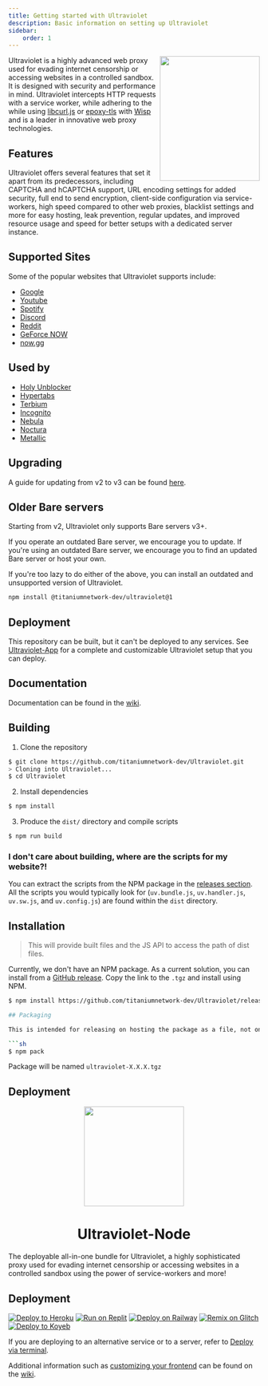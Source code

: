 ```yaml
---
title: Getting started with Ultraviolet
description: Basic information on setting up Ultraviolet
sidebar:
    order: 1
---
```


<img width="200px" align="right" src="https://raw.githubusercontent.com/titaniumnetwork-dev/Ultraviolet-Static/main/public/uv.png" height="250"></img>

Ultraviolet is a highly advanced web proxy used for evading internet censorship or accessing websites in a controlled sandbox. It is designed with security and performance in mind. Ultraviolet intercepts HTTP requests with a service worker, while adhering to the while using [libcurl.js](https://github.com/ading2210/libcurl.js) or [epoxy-tls](https://github.com/MercuryWorkshop/epoxy-tls) with [Wisp](https://github.com/MercuryWorkshop/wisp-protocol) and is a leader in innovative web proxy technologies.

## Features

Ultraviolet offers several features that set it apart from its predecessors, including CAPTCHA and hCAPTCHA support, URL encoding settings for added security, full end to send encryption, client-side configuration via service-workers, high speed compared to other web proxies, blacklist settings and more for easy hosting, leak prevention, regular updates, and improved resource usage and speed for better setups with a dedicated server instance.

## Supported Sites

Some of the popular websites that Ultraviolet supports include:

-   [Google](https://google.com)
-   [Youtube](https://www.youtube.com)
-   [Spotify](https://spotify.com)
-   [Discord](https://discord.com)
-   [Reddit](https://reddit.com)
-   [GeForce NOW](https://play.geforcenow.com/)
-   [now.gg](https://now.gg)

## Used by

-   [Holy Unblocker](https://github.com/holy-unblocker/website)
-   [Hypertabs](https://hypertabs.cc/)
-   [Terbium](https://github.com/TerbiumOS/webOS)
-   [Incognito](https://github.com/caracal-js/Incognito)
-   [Nebula](https://github.com/NebulaServices/Nebula)
-   [Noctura](https://github.com/NebulaServices/Noctura)
-   [Metallic](https://github.com/Metallic-Web/Metallic)

## Upgrading

A guide for updating from v2 to v3 can be found [here](https://github.com/titaniumnetwork-dev/Ultraviolet/wiki/Upgrading).

## Older Bare servers

Starting from v2, Ultraviolet only supports Bare servers v3+.

If you operate an outdated Bare server, we encourage you to update. If you're using an outdated Bare server, we encourage you to find an updated Bare server or host your own.

If you're too lazy to do either of the above, you can install an outdated and unsupported version of Ultraviolet.

```sh
npm install @titaniumnetwork-dev/ultraviolet@1
```

## Deployment

This repository can be built, but it can't be deployed to any services. See [Ultraviolet-App](https://github.com/titaniumnetwork-dev/Ultraviolet-App) for a complete and customizable Ultraviolet setup that you can deploy.

## Documentation

Documentation can be found in the [wiki](https://github.com/titaniumnetwork-dev/Ultraviolet/wiki).

## Building

1. Clone the repository

```sh
$ git clone https://github.com/titaniumnetwork-dev/Ultraviolet.git
> Cloning into Ultraviolet...
$ cd Ultraviolet
```

2. Install dependencies

```sh
$ npm install
```

3. Produce the `dist/` directory and compile scripts

```sh
$ npm run build
```

### I don't care about building, where are the scripts for my website?!

You can extract the scripts from the NPM package in the [releases section](https://github.com/titaniumnetwork-dev/Ultraviolet/releases). All the scripts you would typically look for (`uv.bundle.js`, `uv.handler.js`, `uv.sw.js`, and `uv.config.js`) are found within the `dist` directory.

## Installation

> This will provide built files and the JS API to access the path of dist files.

Currently, we don't have an NPM package. As a current solution, you can install from a [GitHub release](https://github.com/titaniumnetwork-dev/Ultraviolet/releases). Copy the link to the `.tgz` and install using NPM.

````sh
$ npm install https://github.com/titaniumnetwork-dev/Ultraviolet/releases/download/v1.0.1/ultraviolet-1.0.1.tgz

## Packaging

This is intended for releasing on hosting the package as a file, not on NPM.

```sh
$ npm pack
````

Package will be named `ultraviolet-X.X.X.tgz`

## Deployment

<p align="center">
  <img
    src="https://raw.githubusercontent.com/titaniumnetwork-dev/Ultraviolet-Static/main/public/uv.png"
    height="200"
  ></img>
</p>

<h1 align="center">Ultraviolet-Node</h1>

The deployable all-in-one bundle for Ultraviolet, a highly sophisticated proxy used for evading internet censorship or accessing websites in a controlled sandbox using the power of service-workers and more!

## Deployment

[![Deploy to Heroku](https://binbashbanana.github.io/deploy-buttons/buttons/remade/heroku.svg)](https://github.com/titaniumnetwork-dev/Ultraviolet-Node/wiki/Deploy-to-Heroku)
[![Run on Replit](https://binbashbanana.github.io/deploy-buttons/buttons/remade/replit.svg)](https://github.com/titaniumnetwork-dev/Ultraviolet-Node/wiki/Run-on-Replit)
[![Deploy on Railway](https://binbashbanana.github.io/deploy-buttons/buttons/remade/railway.svg)](https://github.com/titaniumnetwork-dev/Ultraviolet-Node/wiki/Deploy-on-Railway)
[![Remix on Glitch](https://binbashbanana.github.io/deploy-buttons/buttons/remade/glitch.svg)](https://github.com/titaniumnetwork-dev/Ultraviolet-Node/wiki/Remix-on-Glitch)
[![Deploy to Koyeb](https://binbashbanana.github.io/deploy-buttons/buttons/remade/koyeb.svg)](https://github.com/titaniumnetwork-dev/Ultraviolet-Node/wiki/Deploy-to-Koyeb)

If you are deploying to an alternative service or to a server, refer to [Deploy via terminal](https://github.com/titaniumnetwork-dev/Ultraviolet-Node/wiki/Deploy-via-terminal).

Additional information such as [customizing your frontend](https://github.com/titaniumnetwork-dev/Ultraviolet-Node/wiki/Customizing-your-frontend) can be found on the [wiki](https://github.com/titaniumnetwork-dev/Ultraviolet-Node/wiki).
